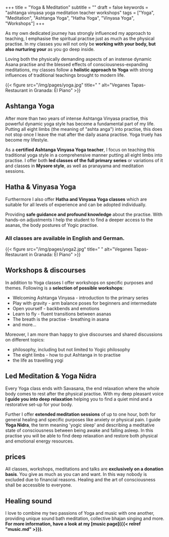 +++
title = "Yoga & Meditation"
subtitle = ""
draft = false
keywords = "ashtanga vinyasa yoga meditation teacher workshops"
tags = ["Yoga", "Meditation", "Ashtanga Yoga", "Hatha Yoga", "Vinyasa Yoga", "Workshops"]
+++

As my own dedicated journey has strongly influenced my approach to teaching, I emphasise the spiritual practise just as much as the physical practise. In my classes you will not only be **working with your body, but also nurturing your** as you go deep inside.

Loving both the physically demanding aspects of an instense dynamic Asana practise and the blessed effects of consciousness-expanding meditations, my classes follow a **holistic approach to Yoga** with strong influences of traditional teachings brought to modern life.

{{< figure src="/img/pages/yoga.jpg" title=" "
alt="Veganes Tapas-Restaurant in Granada: El Piano" >}}

## Ashtanga Yoga 

After more than two years of intense Ashtanga Vinyasa practise, this powerful dynamic yoga style has become a fundamental part of my life. Putting all eight limbs (the meaning of "ashta anga") into practise, this does not stop once I leave the mat after the daily asana practise. Yoga truely has become my lifestyle.

As a **certified Ashtanga Vinyasa Yoga teacher**, I focus on teaching this traditional yoga style in a comprehensive manner putting all eight limbs into practise. I offer both **led classes of the full primary series** or variations of it and classes in **Mysore style**, as well as pranayama and meditation sessions.


## Hatha & Vinyasa Yoga

Furthermore I also offer **Hatha and Vinyasa Yoga classes** which are suitable for all levels of experience and can be adopted individually.

Providing **safe guidance and profound knowledge** about the practise. With hands-on adjustments I help the student to find a deeper access to the asanas, the body postures of Yogic practise.

### All classes are available in English and German.

{{< figure src="/img/pages/yoga2.jpg" title=" "
alt="Veganes Tapas-Restaurant in Granada: El Piano" >}}

## Workshops & discourses

In addition to Yoga classes I offer workshops on specific purposes and themes. Following is a **selection of possible workshops**:

+ Welcoming Ashtanga Vinyasa - introduction to the primary series
+ Play with gravity - arm balance poses for beginners and intermediate
+ Open yourself - backbends and emotions
+ Learn to fly - fluent transitions between asanas
+ The breath is the practise - breathing in asana
+ and more...

Moreover, I am more than happy to give discourses and shared discussions on different topics:

+ philosophy, including but not limited to Yogic philosophy
+ The eight limbs - how to put Ashtanga in to practise
+ the life as travelling yogi

## Led Meditation & Yoga Nidra

Every Yoga class ends with Savasana, the end relaxation where the whole body comes to rest after the physical practise. With my deep pleasant voice **I guide you into deep relaxation** helping you to find a quiet mind and a restorative set-up for your body.

Further I offer **extended meditation sessions** of up to one hour, both for general healing and specific purposes like anxiety or physical pain.  I guide **Yoga Nidra**, the term meaning 'yogic sleep' and describing a meditative state of consciousness between being awake and falling asleep. In this practise you will be able to find deep relaxation and restore both physical and emotional energy resources.

## prices

All classes, workshops, meditations and talks are **exclusively on a donation basis**. You give as much as you can and want. In this way nobody is excluded due to financial reasons. Healing and the art of consciousness shall be accessible to everyone.

## Healing sound

I love to combine my two passions of Yoga and music with one another, providing unique sound bath meditation, collective bhajan singing and more. **For more information, have a look at my [music page]({{< relref "music.md" >}}).**